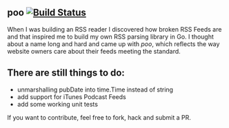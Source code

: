 poo [![Build Status](https://travis-ci.org/gr4y/poo.svg)](https://travis-ci.org/gr4y/poo)
---


When I was building an RSS reader I discovered how broken RSS Feeds are and that inspired me to build my own RSS parsing library in Go. I thought about a name long and hard and came up with *poo*, which reflects the way website owners care about their feeds meeting the standard.

## There are still things to do:

* unmarshalling pubDate into time.Time instead of string
* add support for iTunes Podcast Feeds
* add some working unit tests

If you want to contribute, feel free to fork, hack and submit a PR.
